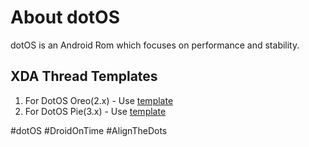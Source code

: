 # About dotOS
dotOS is an Android Rom which focuses on performance and stability.

## XDA Thread Templates
1. For DotOS Oreo(2.x)  - Use [template](https://github.com/DotOS/XDA_Template-changelogs/blob/master/Template-Oreo.txt)
2. For DotOS Pie(3.x)   - Use [template](https://github.com/DotOS/XDA_Template-changelogs/blob/master/Template-Pie.txt)

#dotOS #DroidOnTime #AlignTheDots
